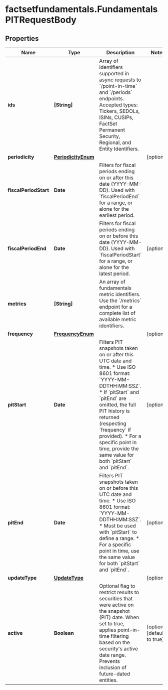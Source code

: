 # factsetfundamentals.FundamentalsPITRequestBody

## Properties

Name | Type | Description | Notes
------------ | ------------- | ------------- | -------------
**ids** | **[String]** | Array of identifiers supported in async requests to &#x60;/point-in-time&#x60; and &#x60;/periods&#x60; endpoints.  Accepted types: Tickers, SEDOLs, ISINs, CUSIPs, FactSet Permanent Security, Regional, and Entity Identifiers. | 
**periodicity** | [**PeriodicityEnum**](PeriodicityEnum.md) |  | [optional] 
**fiscalPeriodStart** | **Date** | Filters for fiscal periods ending on or after this date (YYYY-MM-DD). Used with &#x60;fiscalPeriodEnd&#x60; for a range, or alone for the earliest period. | 
**fiscalPeriodEnd** | **Date** | Filters for fiscal periods ending on or before this date (YYYY-MM-DD). Used with &#x60;fiscalPeriodStart&#x60; for a range, or alone for the latest period. | [optional] 
**metrics** | **[String]** | An array of fundamentals metric identifiers. Use the &#x60;/metrics&#x60; endpoint for a complete list of available metric identifiers. | 
**frequency** | [**FrequencyEnum**](FrequencyEnum.md) |  | [optional] 
**pitStart** | **Date** | Filters PIT snapshots taken on or after this UTC date and time. * Use ISO 8601 format: &#x60;YYYY-MM-DDTHH:MM:SSZ&#x60;. * If &#x60;pitStart&#x60; and &#x60;pitEnd&#x60; are omitted, the full PIT history is returned (respecting &#x60;frequency&#x60; if provided). * For a specific point in time, provide the same value for both &#x60;pitStart&#x60; and &#x60;pitEnd&#x60;.  | [optional] 
**pitEnd** | **Date** | Filters PIT snapshots taken on or before this UTC date and time. * Use ISO 8601 format: &#x60;YYYY-MM-DDTHH:MM:SSZ&#x60;. * Must be used with &#x60;pitStart&#x60; to define a range. * For a specific point in time, use the same value for both &#x60;pitStart&#x60; and &#x60;pitEnd&#x60;.  | [optional] 
**updateType** | [**UpdateType**](UpdateType.md) |  | [optional] 
**active** | **Boolean** | Optional flag to restrict results to securities that were active on the snapshot (PIT) date.  When set to true, applies point-in-time filtering based on the security&#39;s active date range. Prevents inclusion of future-dated entities. | [optional] [default to true]



